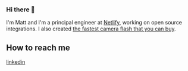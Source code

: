 ### Hi there 👋
I'm Matt and I'm a principal engineer at [Netlify](https://github.com/netlify), working on open source integrations. I also created [the fastest camera flash that you can buy](https://www.vela.io). 
<!--
**ascorbic/ascorbic** is a ✨ _special_ ✨ repository because its `README.md` (this file) appears on your GitHub profile.

Here are some ideas to get you started:

- 🔭 I’m currently working on ...
- 🌱 I’m currently learning ...
- 👯 I’m looking to collaborate on ...
- 🤔 I’m looking for help with ...
- 💬 Ask me about ...
- 📫 How to reach me: ...
- 😄 Pronouns: ...
- ⚡ Fun fact: ...
-->
## How to reach me ##
[linkedin](https://twitter.com/ascorbic)
